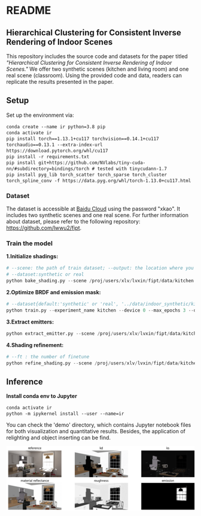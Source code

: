 # README

##  Hierarchical Clustering for Consistent Inverse Rendering of Indoor Scenes

This repository includes the source code and datasets for the paper titled *"Hierarchical Clustering for Consistent Inverse Rendering of Indoor Scenes."* We offer two synthetic scenes (kitchen and living room) and one real scene (classroom). Using the provided code and data, readers can replicate the results presented in the paper.

## Setup

Set up the environment via:

```
conda create --name ir python=3.8 pip
conda activate ir
pip install torch==1.13.1+cu117 torchvision==0.14.1+cu117 torchaudio==0.13.1 --extra-index-url https://download.pytorch.org/whl/cu117
pip install -r requirements.txt
pip install git+https://github.com/NVlabs/tiny-cuda-nn/#subdirectory=bindings/torch # tested with tinycudann-1.7
pip install pyg_lib torch_scatter torch_sparse torch_cluster torch_spline_conv -f https://data.pyg.org/whl/torch-1.13.0+cu117.html
```

### Dataset

The dataset is accessible at [Baidu Cloud](https://pan.baidu.com/s/1wSIU3ke_TbMk_YsB_BdWnQ) using the password "xkao". It includes two synthetic scenes and one real scene. For further information about dataset, please refer to the following repository: https://github.com/lwwu2/fipt.

### Train the model

**1.Initialize shadings:**

```python
# --scene: the path of train dataset; --output: the location where you store your output; 
# --dataset:synthetic or real
python bake_shading.py --scene /proj/users/xlv/lvxin/fipt/data/kitchen --output outputs/kitchen --dataset synthetic
```

**2.Optimize BRDF and emission mask:**

```python
# --dataset{default:'synthetic' or 'real', '../data/indoor_synthetic/kitchen':the path of train dataset,'outputs/kitchen':the location where you store your output on initialize shading}
python train.py --experiment_name kitchen --device 0 --max_epochs 3 --dataset synthetic /proj/users/xlv/lvxin/fipt/data/kitchen outputs/kitchen --voxel_path outputs/kitchen/vslf.npz
```

**3.Extract emitters:**

```python
python extract_emitter.py --scene /proj/users/xlv/lvxin/fipt/data/kitchen --output outputs/kitchen --dataset synthetic --ckpt checkpoints/kitchen/cluster_part.ckpt
```

**4.Shading refinement:**

```python
# --ft : the number of finetune
python refine_shading.py --scene /proj/users/xlv/lvxin/fipt/data/kitchen --output outputs/kitchen --dataset synthetic --ckpt checkpoints/kitchen/cluster_part.ckpt --ft 1
```

## Inference 

**Install conda env to Jupyter**

```
conda activate ir
python -m ipykernel install --user --name=ir
```

You can check the 'demo' directory, which contains Jupyter notebook files for both visualization and quantitative results. Besides, the application of relighting and object inserting can be find.

![image-20240826152732026](Result.png)

 